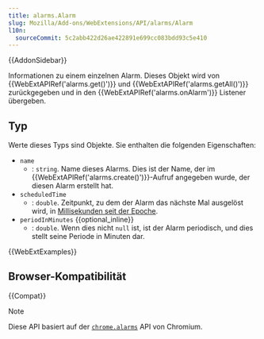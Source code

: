 ```yaml
---
title: alarms.Alarm
slug: Mozilla/Add-ons/WebExtensions/API/alarms/Alarm
l10n:
  sourceCommit: 5c2abb422d26ae422891e699cc083bdd93c5e410
---
```


{{AddonSidebar}}

Informationen zu einem einzelnen Alarm. Dieses Objekt wird von {{WebExtAPIRef('alarms.get()')}} und {{WebExtAPIRef('alarms.getAll()')}} zurückgegeben und in den {{WebExtAPIRef('alarms.onAlarm')}} Listener übergeben.

## Typ

Werte dieses Typs sind Objekte. Sie enthalten die folgenden Eigenschaften:

- `name`
  - : `string`. Name dieses Alarms. Dies ist der Name, der im {{WebExtAPIRef('alarms.create()')}}-Aufruf angegeben wurde, der diesen Alarm erstellt hat.
- `scheduledTime`
  - : `double`. Zeitpunkt, zu dem der Alarm das nächste Mal ausgelöst wird, in [Millisekunden seit der Epoche](https://de.wikipedia.org/wiki/Unixzeit).
- `periodInMinutes` {{optional_inline}}
  - : `double`. Wenn dies nicht `null` ist, ist der Alarm periodisch, und dies stellt seine Periode in Minuten dar.

{{WebExtExamples}}

## Browser-Kompatibilität

{{Compat}}

> [!NOTE]
> Diese API basiert auf der [`chrome.alarms`](https://developer.chrome.com/docs/extensions/reference/api/alarms) API von Chromium.
